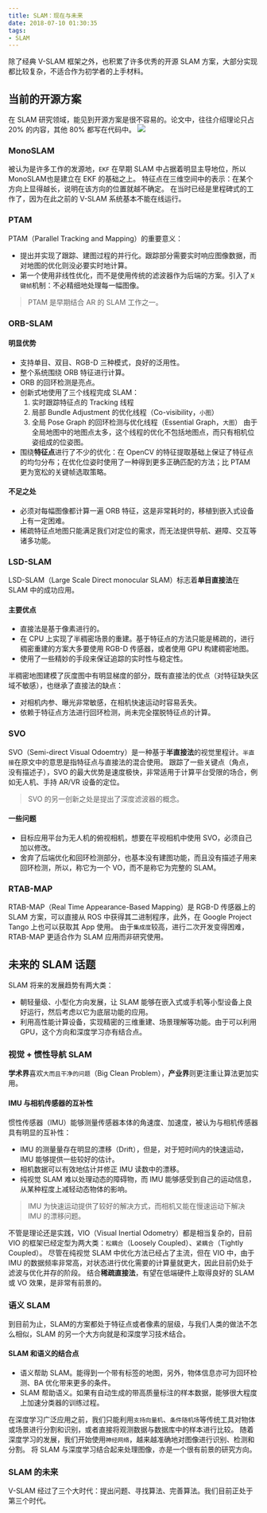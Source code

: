 ```yaml
---
title: SLAM：现在与未来
date: 2018-07-10 01:30:35
tags:
- SLAM
---
```

除了经典 V-SLAM 框架之外，也积累了许多优秀的开源 SLAM 方案，大部分实现都比较复杂，不适合作为初学者的上手材料。
## 当前的开源方案
在 SLAM 研究领域，能见到开源方案是很不容易的。论文中，往往介绍理论只占 20% 的内容，其他 80% 都写在代码中。
![](https://raw.githubusercontent.com/was48i/mPOST/master/slam/14_1.jpeg)
<!--more-->
### MonoSLAM
被认为是许多工作的发源地，`EKF` 在早期 SLAM 中占据着明显主导地位，所以 MonoSLAM也是建立在 EKF 的基础之上。
特征点在三维空间中的表示：在某个方向上显得越长，说明在该方向的位置就越不确定。 
在当时已经是里程碑式的工作了，因为在此之前的 V-SLAM 系统基本不能在线运行。
### PTAM
PTAM（Parallel Tracking and Mapping）的重要意义：
- 提出并实现了跟踪、建图过程的并行化。跟踪部分需要实时响应图像数据，而对地图的优化则没必要实时地计算。
- 第一个使用非线性优化，而不是使用传统的滤波器作为后端的方案。引入了`关键帧`机制：不必精细地处理每一幅图像。

> PTAM 是早期结合 AR 的 SLAM 工作之一。

### ORB-SLAM
#### 明显优势
- 支持单目、双目、RGB-D 三种模式，良好的泛用性。
- 整个系统围绕 ORB 特征进行计算。
- ORB 的回环检测是亮点。
- 创新式地使用了三个线程完成 SLAM：
	1. 实时跟踪特征点的 Tracking 线程
	2. 局部 Bundle Adjustment 的优化线程（Co-visibility，`小图`）
	3. 全局 Pose Graph 的回环检测与优化线程（Essential Graph，`大图`）
	由于全局地图中的地图点太多，这个线程的优化不包括地图点，而只有相机位姿组成的位姿图。
- 围绕**特征点**进行了不少的优化：在 OpenCV 的特征提取基础上保证了特征点的均匀分布；在优化位姿时使用了一种得到更多正确匹配的方法；比 PTAM 更为宽松的关键帧选取策略。

#### 不足之处
* 必须对每幅图像都计算一遍 ORB 特征，这是非常耗时的，移植到嵌入式设备上有一定困难。
* 稀疏特征点地图只能满足我们对定位的需求，而无法提供导航、避障、交互等诸多功能。

### LSD-SLAM
LSD-SLAM（Large Scale Direct monocular SLAM）标志着**单目直接法**在 SLAM 中的成功应用。
#### 主要优点
* 直接法是基于像素进行的。
* 在 CPU 上实现了半稠密场景的重建。基于特征点的方法只能是稀疏的，进行稠密重建的方案大多要使用 RGB-D 传感器，或者使用 GPU 构建稠密地图。
* 使用了一些精妙的手段来保证追踪的实时性与稳定性。

半稠密地图建模了灰度图中有明显梯度的部分，既有直接法的优点（对特征缺失区域不敏感），也继承了直接法的缺点：
* 对相机内参、曝光非常敏感，在相机快速运动时容易丢失。
* 依赖于特征点方法进行回环检测，尚未完全摆脱特征点的计算。

### SVO
SVO（Semi-direct Visual Odoemtry）是一种基于**半直接法**的视觉里程计。`半直接`在原文中的意思是指特征点与直接法的混合使用。
跟踪了一些关键点（角点，没有描述子），SVO 的最大优势是速度极快，非常适用于计算平台受限的场合，例如无人机、手持 AR/VR 设备的定位。
> SVO 的另一创新之处是提出了深度滤波器的概念。

#### 一些问题
- 目标应用平台为无人机的俯视相机，想要在平视相机中使用 SVO，必须自己加以修改。
- 舍弃了后端优化和回环检测部分，也基本没有建图功能，而且没有描述子用来回环检测，所以，称它为一个 VO，而不是称它为完整的 SLAM。

### RTAB-MAP
RTAB-MAP（Real Time Appearance-Based Mapping）是 RGB-D 传感器上的 SLAM 方案，可以直接从 ROS 中获得其二进制程序，此外，在 Google Project Tango 上也可以获取其 App 使用。
由于`集成度`较高，进行二次开发变得困难，RTAB-MAP 更适合作为 SLAM 应用而非研究使用。
## 未来的 SLAM 话题
SLAM 将来的发展趋势有两大类：
- 朝轻量级、小型化方向发展，让 SLAM 能够在嵌入式或手机等小型设备上良好运行，然后考虑以它为底层功能的应用。
- 利用高性能计算设备，实现精密的三维重建、场景理解等功能。由于可以利用 GPU，这个方向和深度学习亦有结合点。

### 视觉 + 惯性导航 SLAM
**学术界**喜欢`大而且干净的问题`（Big Clean Problem），**产业界**则更注重让算法更加实用。
#### IMU 与相机传感器的互补性
惯性传感器（IMU）能够测量传感器本体的角速度、加速度，被认为与相机传感器具有明显的互补性：
- IMU 的测量量存在明显的漂移（Drift），但是，对于短时间内的快速运动，IMU 能够提供一些较好的估计。
- 相机数据可以有效地估计并修正 IMU 读数中的漂移。
- 纯视觉 SLAM 难以处理动态的障碍物，而 IMU 能够感受到自己的运动信息，从某种程度上减轻动态物体的影响。

> IMU 为快速运动提供了较好的解决方式，而相机又能在慢速运动下解决 IMU 的漂移问题。

不管是理论还是实践，VIO（Visual Inertial Odometry）都是相当复杂的，目前 VIO 的框架已经定型为两大类：`松耦合`（Loosely Coupled）、`紧耦合`（Tightly Coupled）。
尽管在纯视觉 SLAM 中优化方法已经占了主流，但在 VIO 中，由于 IMU 的数据频率非常高，对状态进行优化需要的计算量就更大，因此目前仍处于滤波与优化并存的阶段。
结合**稀疏直接法**，有望在低端硬件上取得良好的 SLAM 或 VO 效果，是非常有前景的。
### 语义 SLAM
到目前为止，SLAM的方案都处于特征点或者像素的层级，与我们人类的做法不怎么相似，SLAM 的另一个大方向就是和深度学习技术结合。
#### SLAM 和语义的结合点
- 语义帮助 SLAM。能得到一个带有标签的地图，另外，物体信息亦可为回环检测、BA 优化带来更多的条件。
- SLAM 帮助语义。如果有自动生成的带高质量标注的样本数据，能够很大程度上加速分类器的训练过程。

在深度学习广泛应用之前，我们只能利用`支持向量机`、`条件随机场`等传统工具对物体或场景进行分割和识别，或者直接将观测数据与数据库中的样本进行比较。
随着深度学习的发展，我们开始使用`神经网络`，越来越准确地对图像进行识别、检测和分割。
将 SLAM 与深度学习结合起来处理图像，亦是一个很有前景的研究方向。
### SLAM 的未来
V-SLAM 经过了三个大时代：提出问题、寻找算法、完善算法。我们目前正处于第三个时代。
